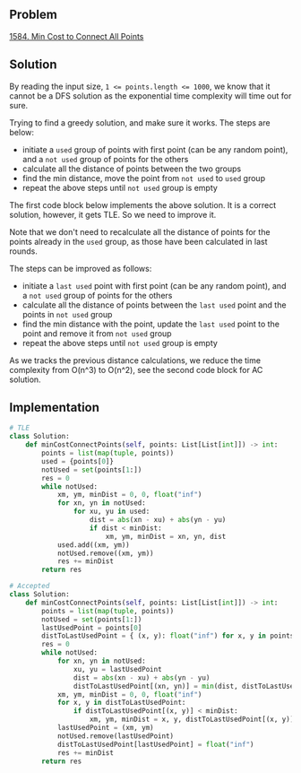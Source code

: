 ## Problem
[1584. Min Cost to Connect All Points](https://leetcode.com/problems/min-cost-to-connect-all-points/)

## Solution
By reading the input size, `1 <= points.length <= 1000`, we know that it cannot be a DFS solution as the exponential time complexity will time out for sure.

Trying to find a greedy solution, and make sure it works. The steps are below:
- initiate a `used` group of points with first point (can be any random point), and a `not used` group of points for the others
- calculate all the distance of points between the two groups
- find the min distance, move the point from `not used` to `used` group
- repeat the above steps until `not used` group is empty

The first code block below implements the above solution. It is a correct solution, however, it gets TLE. So we need to improve it.

Note that we don't need to recalculate all the distance of points for the points already in the `used` group, as those have been calculated in last rounds.

The steps can be improved as follows:
- initiate a `last used` point with first point (can be any random point), and a `not used` group of points for the others
- calculate all the distance of points between the `last used` point and the points in `not used` group
- find the min distance with the point, update the `last used` point to the point and remove it from `not used` group
- repeat the above steps until `not used` group is empty

As we tracks the previous distance calculations, we reduce the time complexity from O(n^3) to O(n^2), see the second code block for AC solution.

## Implementation
```python
# TLE
class Solution:
    def minCostConnectPoints(self, points: List[List[int]]) -> int:
        points = list(map(tuple, points))
        used = {points[0]}
        notUsed = set(points[1:])
        res = 0
        while notUsed:
            xm, ym, minDist = 0, 0, float("inf")
            for xn, yn in notUsed:
                for xu, yu in used:
                    dist = abs(xn - xu) + abs(yn - yu)
                    if dist < minDist:
                        xm, ym, minDist = xn, yn, dist
            used.add((xm, ym))
            notUsed.remove((xm, ym))
            res += minDist
        return res
```

```python
# Accepted
class Solution:
    def minCostConnectPoints(self, points: List[List[int]]) -> int:
        points = list(map(tuple, points))
        notUsed = set(points[1:])
        lastUsedPoint = points[0]
        distToLastUsedPoint = { (x, y): float("inf") for x, y in points }
        res = 0
        while notUsed:
            for xn, yn in notUsed:
                xu, yu = lastUsedPoint
                dist = abs(xn - xu) + abs(yn - yu)
                distToLastUsedPoint[(xn, yn)] = min(dist, distToLastUsedPoint[(xn, yn)])
            xm, ym, minDist = 0, 0, float("inf")
            for x, y in distToLastUsedPoint:
                if distToLastUsedPoint[(x, y)] < minDist:
                    xm, ym, minDist = x, y, distToLastUsedPoint[(x, y)]
            lastUsedPoint = (xm, ym)
            notUsed.remove(lastUsedPoint)
            distToLastUsedPoint[lastUsedPoint] = float("inf")
            res += minDist
        return res
```
